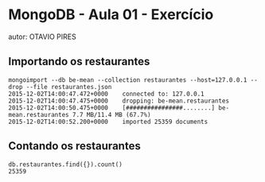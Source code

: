 # MongoDB - Aula 01 - Exercício
autor: OTAVIO PIRES

## Importando os restaurantes

```
mongoimport --db be-mean --collection restaurantes --host=127.0.0.1 --drop --file restaurantes.json
2015-12-02T14:00:47.472+0000    connected to: 127.0.0.1
2015-12-02T14:00:47.475+0000    dropping: be-mean.restaurantes
2015-12-02T14:00:50.475+0000    [################........] be-mean.restaurantes 7.7 MB/11.4 MB (67.7%)
2015-12-02T14:00:52.200+0000    imported 25359 documents

```

## Contando os restaurantes

```
db.restaurantes.find({}).count()
25359

```